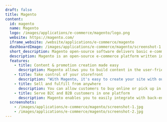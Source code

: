 ```yaml
---
draft: false
title: Magento
content:
  id: magento
  name: Magento
  logo: /images/applications/e-commerce/magento/logo.png
  website: https://magento.com/
  iframe_website: /website/applications/e-commerce/magento
  dashboardImage: /images/applications/e-commerce/magento/screenshot-1.jpg
  short_description: Magento open-source software delivers basic e-commerce capabilities that allow you to build a unique online store from the ground up.
  description: Magento is an open-source e-commerce platform written in PHP. It uses multiple other PHP frameworks such as Laminas and Symfony. Every year, Magento handles over $100 billion in gross merchandise volume.
  features:
    - title: Content & promotion creation made easy
      description: Magento allows you to build content in the user-friendly interface. You can tailor messaging and content for specific customer segments, schedule and preview site changes, and use modern, drag-and-drop tools to quickly create compelling, personalized content and shopping experiences without the need for developer support.
    - title: Take control of your storefront
      description: "With Magento, it's easy to create your site with out-of-the-box templates. You can find the data you're looking for with just one click, boost conversion through personalization, automatically display products by price, color, release date, and more. Or you can take manual control for special items."
    - title: Sell and fulfill from anywhere
      description: You can allow customers to buy online or pick up in store; ship inventory to the right store at the right time; help store associates to deliver a personalized experience; give your customers the buying options they want; and fulfill them from anywhere – PC, PoS or tablet.
    - title: Serve B2C and B2B customers in one platform
      description: Magento enables you to easily integrate with back-end systems; assign custom catalogs and price lists; boost sales with fast and convenient purchasing options; manage quotes with the same ease as orders, and use the same branding across all your sites without the hassle of multiple instances.
  screenshots:
    - /images/applications/e-commerce/magento/screenshot-1.jpg
    - /images/applications/e-commerce/magento/screenshot-2.jpg
---
```

